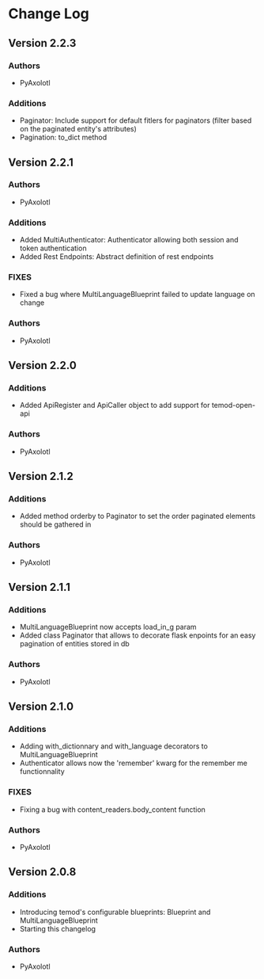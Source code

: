 # Change Log

## Version 2.2.3

### Authors

- PyAxolotl

### Additions

- Paginator: Include support for default fitlers for paginators (filter based on the paginated entity's attributes)
- Pagination: to_dict method

## Version 2.2.1

### Authors

- PyAxolotl

### Additions

- Added MultiAuthenticator: Authenticator allowing both session and token authentication 
- Added Rest Endpoints: Abstract definition of rest endpoints

### FIXES

- Fixed a bug where MultiLanguageBlueprint failed to update language on change

### Authors

- PyAxolotl

## Version 2.2.0

### Additions

- Added ApiRegister and ApiCaller object to add support for temod-open-api 

### Authors

- PyAxolotl

## Version 2.1.2

### Additions

- Added method orderby to Paginator to set the order paginated elements should be gathered in

### Authors

- PyAxolotl

## Version 2.1.1

### Additions

- MultiLanguageBlueprint now accepts load_in_g param
- Added class Paginator that allows to decorate flask enpoints for an easy pagination of entities stored in db

### Authors

- PyAxolotl

## Version 2.1.0

### Additions

- Adding with_dictionnary and with_language decorators to MultiLanguageBlueprint
- Authenticator allows now the 'remember' kwarg for the remember me functionnality

### FIXES

- Fixing a bug with content_readers.body_content function 

### Authors

- PyAxolotl

## Version 2.0.8

### Additions

- Introducing temod's configurable blueprints: Blueprint and MultiLanguageBlueprint
- Starting this changelog

### Authors

- PyAxolotl